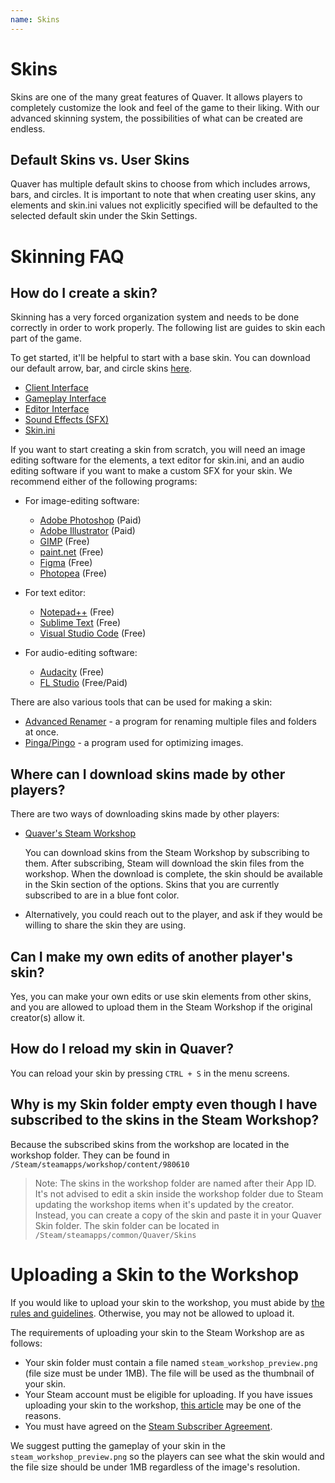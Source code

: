 ```yaml
---
name: Skins
---
```


# Skins

Skins are one of the many great features of Quaver. It allows players to completely customize the look and feel of the game to their liking. With our advanced skinning system, the possibilities of what can be created are endless.

## Default Skins vs. User Skins

Quaver has multiple default skins to choose from which includes arrows, bars, and circles. It is important to note that when creating user skins, any elements and skin.ini values not explicitly specified will be defaulted to the selected default skin under the Skin Settings.

# Skinning FAQ

## How do I create a skin?

Skinning has a very forced organization system and needs to be done correctly in order to work properly. The following list are guides to skin each part of the game.

To get started, it'll be helpful to start with a base skin. You can download our default arrow, bar, and circle skins [here](https://steamcommunity.com/id/janko5/myworkshopfiles/?appid=980610).

* [Client Interface](/docs/Skins/clientinterface)
* [Gameplay Interface](/docs/Skins/gameplayinterface)
* [Editor Interface](/docs/Skins/editorinterface)
* [Sound Effects (SFX)](/docs/Skins/SFX)
* [Skin.ini](/docs/Skins/Skin.ini)

If you want to start creating a skin from scratch, you will need an image editing software for the elements, a text editor for skin.ini, and an audio editing software if you want to make a custom SFX for your skin. We recommend either of the following programs:

- For image-editing software:

   - [Adobe Photoshop](https://www.adobe.com/products/photoshop.html?promoid=PC1PQQ5T&mv=other) (Paid)
   - [Adobe Illustrator](https://www.adobe.com/sea/products/illustrator.html) (Paid)
   - [GIMP](https://www.gimp.org) (Free)
   - [paint.net](https://www.getpaint.net/index.html) (Free)
   - [Figma](https://www.figma.com/login) (Free)
   - [Photopea](https://www.photopea.com) (Free)

- For text editor:

    - [Notepad++](https://notepad-plus-plus.org) (Free)
    - [Sublime Text](https://www.sublimetext.com) (Free)
    - [Visual Studio Code](https://code.visualstudio.com) (Free)

- For audio-editing software:

    - [Audacity](https://www.audacityteam.org) (Free)
    - [FL Studio](https://www.image-line.com) (Free/Paid)

There are also various tools that can be used for making a skin:

  - [Advanced Renamer](https://www.advancedrenamer.com) - a program for renaming multiple files and folders at once.
  - [Pinga/Pingo](https://css-ig.net/pingo) - a program used for optimizing images.


## Where can I download skins made by other players?

There are two ways of downloading skins made by other players:

* [Quaver's Steam Workshop](https://steamcommunity.com/app/980610/workshop/)
  
  You can download skins from the Steam Workshop by subscribing to them. After subscribing, Steam will download the skin files from the workshop. When the download is complete, the skin should be available in the Skin section of the options. Skins that you are currently subscribed to are in a blue font color.

* Alternatively, you could reach out to the player, and ask if they would be willing to share the skin they are using.


## Can I make my own edits of another player's skin?
Yes, you can make your own edits or use skin elements from other skins, and you are allowed to upload them in the Steam Workshop if the original creator(s) allow it.


## How do I reload my skin in Quaver?
You can reload your skin by pressing `CTRL + S` in the menu screens.

## Why is my Skin folder empty even though I have subscribed to the skins in the Steam Workshop?
Because the subscribed skins from the workshop are located in the workshop folder. They can be found in `/Steam/steamapps/workshop/content/980610`

> Note: The skins in the workshop folder are named after their App ID. It's not advised to edit a skin inside the workshop folder due to Steam updating the workshop items when it's updated by the creator. Instead, you can create a copy of the skin and paste it in your Quaver Skin folder. The skin folder can be located in `/Steam/steamapps/common/Quaver/Skins`

# Uploading a Skin to the Workshop

If you would like to upload your skin to the workshop, you must abide by [the rules and guidelines](https://support.steampowered.com/kb_article.php?ref=4045-USHJ-3810). Otherwise, you may not be allowed to upload it.

The requirements of uploading your skin to the Steam Workshop are as follows:

- Your skin folder must contain a file named `steam_workshop_preview.png` (file size must be under 1MB). The file will be used as the thumbnail of your skin.
- Your Steam account must be eligible for uploading. If you have issues uploading your skin to the workshop, [this article](https://support.steampowered.com/kb_article.php?ref=3330-iagk-7663) may be one of the reasons.
- You must have agreed on the [Steam Subscriber Agreement](https://store.steampowered.com/subscriber_agreement/).

We suggest putting the gameplay of your skin in the `steam_workshop_preview.png` so the players can see what the skin would and the file size should be under 1MB regardless of the image's resolution.